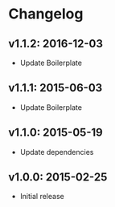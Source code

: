 # Changelog

## v1.1.2: 2016-12-03

- Update Boilerplate

## v1.1.1: 2015-06-03

- Update Boilerplate

## v1.1.0: 2015-05-19

- Update dependencies

## v1.0.0: 2015-02-25

- Initial release
